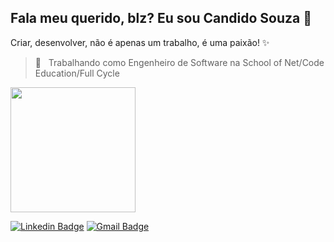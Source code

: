 ## Fala meu querido, blz? Eu sou Candido Souza 👋

Criar, desenvolver, não é apenas um trabalho, é uma paixão! :sparkles:

> 💼 &nbsp; Trabalhando como Engenheiro de Software na School of Net/Code Education/Full Cycle

 <div>
  <a href="https://github.com/candidosouza">
   <img height="200px" src="https://github-readme-stats.vercel.app/api/top-langs/?username=candidosouza&layout=compact&langs_count=20&theme=highcontrast"/>
  </a>
 

[![Linkedin Badge](https://img.shields.io/badge/-candidosouza-blue?style=flat-square&logo=Linkedin&logoColor=white&link=https://www.linkedin.com/in/c%C3%A2ndido-souza-1a1b9158/)](https://www.linkedin.com/in/c%C3%A2ndido-souza-1a1b9158//)
[![Gmail Badge](https://img.shields.io/badge/-candidosouzza@gmail.com-c14438?style=flat-square&logo=Gmail&logoColor=white&link=mailto:candidosouzza@gmail.com)](mailto:candidosouzza@gmail.com)

</div>
